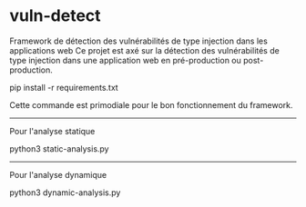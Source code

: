 # vuln-detect
Framework de détection des vulnérabilités de type injection dans les applications web
Ce  projet est axé sur la détection des vulnérabilités de type injection dans une application web en pré-production ou post-production.

pip install -r requirements.txt

Cette commande est primodiale pour le bon fonctionnement du framework.
_______________________________________________________________________
Pour l'analyse statique

python3 static-analysis.py

_______________________________________________________________________
Pour l'analyse dynamique

python3 dynamic-analysis.py
